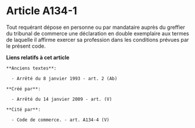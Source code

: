 # Article A134-1

Tout requérant dépose en personne ou par mandataire auprès du greffier du tribunal de commerce une déclaration en double
exemplaire aux termes de laquelle il affirme exercer sa profession dans les conditions prévues par le présent code.

**Liens relatifs à cet article**

	**Anciens textes**:

	  - Arrêté du 8 janvier 1993 - art. 2 (Ab)

	**Créé par**:

	  - Arrêté du 14 janvier 2009 - art. (V)

	**Cité par**:

	  - Code de commerce. - art. A134-4 (V)

